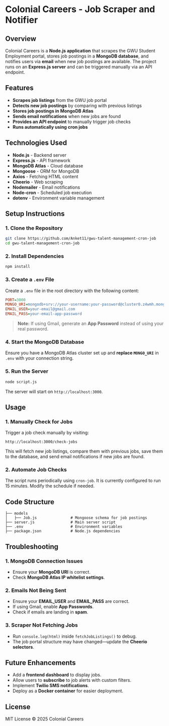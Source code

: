 # Colonial Careers - Job Scraper and Notifier

## Overview
Colonial Careers is a **Node.js application** that scrapes the GWU Student Employment portal, stores job postings in a **MongoDB database**, and notifies users via **email** when new job postings are available. The project runs on an **Express.js server** and can be triggered manually via an API endpoint.

## Features
- **Scrapes job listings** from the GWU job portal
- **Detects new job postings** by comparing with previous listings
- **Stores job postings in MongoDB Atlas**
- **Sends email notifications** when new jobs are found
- **Provides an API endpoint** to manually trigger job checks
- **Runs automatically using cron jobs**

## Technologies Used
- **Node.js** - Backend server
- **Express.js** - API framework
- **MongoDB Atlas** - Cloud database
- **Mongoose** - ORM for MongoDB
- **Axios** - Fetching HTML content
- **Cheerio** - Web scraping
- **Nodemailer** - Email notifications
- **Node-cron** - Scheduled job execution
- **dotenv** - Environment variable management

## Setup Instructions
### 1. Clone the Repository
```sh
git clone https://github.com/Anket11/gwu-talent-management-cron-job
cd gwu-talent-management-cron-job
```

### 2. Install Dependencies
```sh
npm install
```

### 3. Create a `.env` File
Create a `.env` file in the root directory with the following content:
```ini
PORT=3000
MONGO_URI=mongodb+srv://your-username:your-password@cluster0.z4wmh.mongodb.net/db-name?retryWrites=true&w=majority
EMAIL_USER=your-email@gmail.com
EMAIL_PASS=your-email-app-password
```
> **Note:** If using Gmail, generate an **App Password** instead of using your real password.

### 4. Start the MongoDB Database
Ensure you have a MongoDB Atlas cluster set up and **replace `MONGO_URI`** in `.env` with your connection string.

### 5. Run the Server
```sh
node script.js
```

The server will start on `http://localhost:3000`.

## Usage
### 1. Manually Check for Jobs
Trigger a job check manually by visiting:
```
http://localhost:3000/check-jobs
```
This will fetch new job listings, compare them with previous jobs, save them to the database, and send email notifications if new jobs are found.

### 2. Automate Job Checks
The script runs periodically using `cron-job`. It is currently configured to run 15 minutes. Modify the schedule if needed.

## Code Structure
```
├── models
│   ├── Job.js               # Mongoose schema for job postings
├── server.js                # Main server script
├── .env                     # Environment variables
├── package.json             # Node.js dependencies
```

## Troubleshooting
### 1. MongoDB Connection Issues
- Ensure your **MongoDB URI** is correct.
- Check **MongoDB Atlas IP whitelist settings**.

### 2. Emails Not Being Sent
- Ensure your **EMAIL_USER** and **EMAIL_PASS** are correct.
- If using Gmail, enable **App Passwords**.
- Check if emails are landing in **spam**.

### 3. Scraper Not Fetching Jobs
- Run `console.log(html)` inside `fetchJobListings()` to debug.
- The job portal structure may have changed—update the **Cheerio selectors**.

## Future Enhancements
- Add a **frontend dashboard** to display jobs.
- Allow users to **subscribe** to job alerts with custom filters.
- Implement **Twilio SMS notifications**.
- Deploy as a **Docker container** for easier deployment.

## License
MIT License © 2025 Colonial Careers

